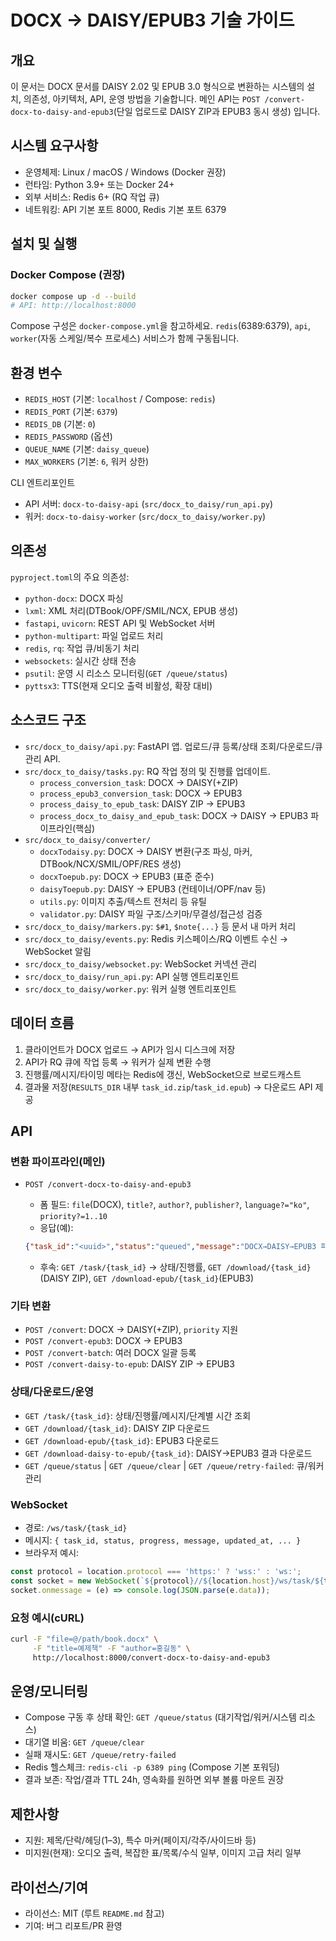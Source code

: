 # DOCX → DAISY/EPUB3 기술 가이드
## 개요

이 문서는 DOCX 문서를 DAISY 2.02 및 EPUB 3.0 형식으로 변환하는 시스템의 설치, 의존성, 아키텍처, API, 운영 방법을 기술합니다. 메인 API는 `POST /convert-docx-to-daisy-and-epub3`(단일 업로드로 DAISY ZIP과 EPUB3 동시 생성) 입니다.


## 시스템 요구사항
- 운영체제: Linux / macOS / Windows (Docker 권장)
- 런타임: Python 3.9+ 또는 Docker 24+
- 외부 서비스: Redis 6+ (RQ 작업 큐)
- 네트워킹: API 기본 포트 8000, Redis 기본 포트 6379


## 설치 및 실행

### Docker Compose (권장)
```bash
docker compose up -d --build
# API: http://localhost:8000
```

Compose 구성은 `docker-compose.yml`을 참고하세요. `redis`(6389:6379), `api`, `worker`(자동 스케일/복수 프로세스) 서비스가 함께 구동됩니다.
## 환경 변수
- `REDIS_HOST` (기본: `localhost` / Compose: `redis`)
- `REDIS_PORT` (기본: `6379`)
- `REDIS_DB` (기본: `0`)
- `REDIS_PASSWORD` (옵션)
- `QUEUE_NAME` (기본: `daisy_queue`)
- `MAX_WORKERS` (기본: `6`, 워커 상한)

CLI 엔트리포인트
- API 서버: `docx-to-daisy-api` (`src/docx_to_daisy/run_api.py`)
- 워커: `docx-to-daisy-worker` (`src/docx_to_daisy/worker.py`)

## 의존성
`pyproject.toml`의 주요 의존성:
- `python-docx`: DOCX 파싱
- `lxml`: XML 처리(DTBook/OPF/SMIL/NCX, EPUB 생성)
- `fastapi`, `uvicorn`: REST API 및 WebSocket 서버
- `python-multipart`: 파일 업로드 처리
- `redis`, `rq`: 작업 큐/비동기 처리
- `websockets`: 실시간 상태 전송
- `psutil`: 운영 시 리소스 모니터링(`GET /queue/status`)
- `pyttsx3`: TTS(현재 오디오 출력 비활성, 확장 대비)

## 소스코드 구조
- `src/docx_to_daisy/api.py`: FastAPI 앱. 업로드/큐 등록/상태 조회/다운로드/큐 관리 API.
- `src/docx_to_daisy/tasks.py`: RQ 작업 정의 및 진행률 업데이트.
  - `process_conversion_task`: DOCX → DAISY(+ZIP)
  - `process_epub3_conversion_task`: DOCX → EPUB3
  - `process_daisy_to_epub_task`: DAISY ZIP → EPUB3
  - `process_docx_to_daisy_and_epub_task`: DOCX → DAISY → EPUB3 파이프라인(핵심)
- `src/docx_to_daisy/converter/`
  - `docxTodaisy.py`: DOCX → DAISY 변환(구조 파싱, 마커, DTBook/NCX/SMIL/OPF/RES 생성)
  - `docxToepub.py`: DOCX → EPUB3 (표준 준수)
  - `daisyToepub.py`: DAISY → EPUB3 (컨테이너/OPF/nav 등)
  - `utils.py`: 이미지 추출/텍스트 전처리 등 유틸
  - `validator.py`: DAISY 파일 구조/스키마/무결성/접근성 검증
- `src/docx_to_daisy/markers.py`: `$#1`, `$note{...}` 등 문서 내 마커 처리
- `src/docx_to_daisy/events.py`: Redis 키스페이스/RQ 이벤트 수신 → WebSocket 알림
- `src/docx_to_daisy/websocket.py`: WebSocket 커넥션 관리
- `src/docx_to_daisy/run_api.py`: API 실행 엔트리포인트
- `src/docx_to_daisy/worker.py`: 워커 실행 엔트리포인트

## 데이터 흐름
1. 클라이언트가 DOCX 업로드 → API가 임시 디스크에 저장
2. API가 RQ 큐에 작업 등록 → 워커가 실제 변환 수행
3. 진행률/메시지/타이밍 메타는 Redis에 갱신, WebSocket으로 브로드캐스트
4. 결과물 저장(`RESULTS_DIR` 내부 `task_id.zip`/`task_id.epub`) → 다운로드 API 제공

## API

### 변환 파이프라인(메인)
- `POST /convert-docx-to-daisy-and-epub3`
  - 폼 필드: `file`(DOCX), `title?`, `author?`, `publisher?`, `language?="ko"`, `priority?=1..10`
  - 응답(예):

  ```json
  {"task_id":"<uuid>","status":"queued","message":"DOCX→DAISY→EPUB3 파이프라인 작업이 큐에 추가되었습니다. 상태 조회 API를 사용하여 작업 상태를 확인하세요."}
  ```
  - 후속: `GET /task/{task_id}` → 상태/진행률, `GET /download/{task_id}`(DAISY ZIP), `GET /download-epub/{task_id}`(EPUB3)

### 기타 변환
- `POST /convert`: DOCX → DAISY(+ZIP), `priority` 지원
- `POST /convert-epub3`: DOCX → EPUB3
- `POST /convert-batch`: 여러 DOCX 일괄 등록
- `POST /convert-daisy-to-epub`: DAISY ZIP → EPUB3

### 상태/다운로드/운영
- `GET /task/{task_id}`: 상태/진행률/메시지/단계별 시간 조회
- `GET /download/{task_id}`: DAISY ZIP 다운로드
- `GET /download-epub/{task_id}`: EPUB3 다운로드
- `GET /download-daisy-to-epub/{task_id}`: DAISY→EPUB3 결과 다운로드
- `GET /queue/status` | `GET /queue/clear` | `GET /queue/retry-failed`: 큐/워커 관리

### WebSocket
- 경로: `/ws/task/{task_id}`
- 메시지: `{ task_id, status, progress, message, updated_at, ... }`
- 브라우저 예시:
```javascript
const protocol = location.protocol === 'https:' ? 'wss:' : 'ws:';
const socket = new WebSocket(`${protocol}//${location.host}/ws/task/${taskId}`);
socket.onmessage = (e) => console.log(JSON.parse(e.data));
```

### 요청 예시(cURL)
```bash
curl -F "file=@/path/book.docx" \
     -F "title=예제책" -F "author=홍길동" \
     http://localhost:8000/convert-docx-to-daisy-and-epub3
```
## 운영/모니터링
- Compose 구동 후 상태 확인: `GET /queue/status` (대기작업/워커/시스템 리소스)
- 대기열 비움: `GET /queue/clear`
- 실패 재시도: `GET /queue/retry-failed`
- Redis 헬스체크: `redis-cli -p 6389 ping` (Compose 기본 포워딩)
- 결과 보존: 작업/결과 TTL 24h, 영속화를 원하면 외부 볼륨 마운트 권장
## 제한사항
- 지원: 제목/단락/헤딩(1–3), 특수 마커(페이지/각주/사이드바 등)
- 미지원(현재): 오디오 출력, 복잡한 표/목록/수식 일부, 이미지 고급 처리 일부
## 라이선스/기여
- 라이선스: MIT (루트 `README.md` 참고)
- 기여: 버그 리포트/PR 환영


